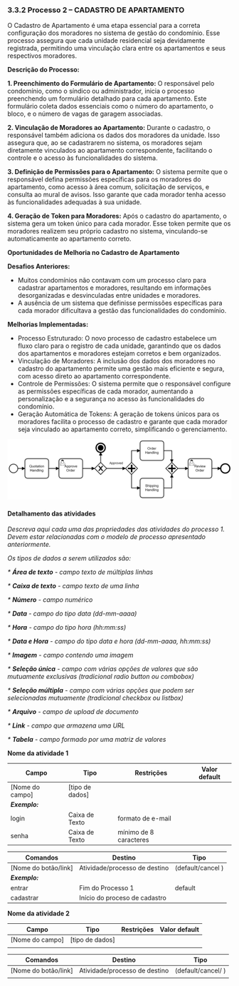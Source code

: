 ### 3.3.2 Processo 2 – CADASTRO DE APARTAMENTO

O Cadastro de Apartamento é uma etapa essencial para a correta configuração dos moradores no sistema de gestão do condomínio. Esse processo assegura que cada unidade residencial seja devidamente registrada, permitindo uma vinculação clara entre os apartamentos e seus respectivos moradores.

**Descrição do Processo:**

**1. Preenchimento do Formulário de Apartamento:** O responsável pelo condomínio, como o síndico ou administrador, inicia o processo preenchendo um formulário detalhado para cada apartamento. Este formulário coleta dados essenciais como o número do apartamento, o bloco, e o número de vagas de garagem associadas.

**2. Vinculação de Moradores ao Apartamento:** Durante o cadastro, o responsável também adiciona os dados dos moradores da unidade. Isso assegura que, ao se cadastrarem no sistema, os moradores sejam diretamente vinculados ao apartamento correspondente, facilitando o controle e o acesso às funcionalidades do sistema.

**3. Definição de Permissões para o Apartamento:** O sistema permite que o responsável defina permissões específicas para os moradores do apartamento, como acesso à área comum, solicitação de serviços, e consulta ao mural de avisos. Isso garante que cada morador tenha acesso às funcionalidades adequadas à sua unidade.

**4. Geração de Token para Moradores:** Após o cadastro do apartamento, o sistema gera um token único para cada morador. Esse token permite que os moradores realizem seu próprio cadastro no sistema, vinculando-se automaticamente ao apartamento correto.

**Oportunidades de Melhoria no Cadastro de Apartamento**

**Desafios Anteriores:**

* Muitos condomínios não contavam com um processo claro para cadastrar apartamentos e moradores, resultando em informações desorganizadas e desvinculadas entre unidades e moradores.
* A ausência de um sistema que definisse permissões específicas para cada morador dificultava a gestão das funcionalidades do condomínio.
  
**Melhorias Implementadas:**

* Processo Estruturado: O novo processo de cadastro estabelece um fluxo claro para o registro de cada unidade, garantindo que os dados dos apartamentos e moradores estejam corretos e bem organizados.
* Vinculação de Moradores: A inclusão dos dados dos moradores no cadastro do apartamento permite uma gestão mais eficiente e segura, com acesso direto ao apartamento correspondente.
* Controle de Permissões: O sistema permite que o responsável configure as permissões específicas de cada morador, aumentando a personalização e a segurança no acesso às funcionalidades do condomínio.
* Geração Automática de Tokens: A geração de tokens únicos para os moradores facilita o processo de cadastro e garante que cada morador seja vinculado ao apartamento correto, simplificando o gerenciamento.

![Exemplo de um Modelo BPMN do PROCESSO 1](images/process.png "Modelo BPMN do Processo 1.")

#### Detalhamento das atividades

_Descreva aqui cada uma das propriedades das atividades do processo 1. 
Devem estar relacionadas com o modelo de processo apresentado anteriormente._

_Os tipos de dados a serem utilizados são:_

_* **Área de texto** - campo texto de múltiplas linhas_

_* **Caixa de texto** - campo texto de uma linha_

_* **Número** - campo numérico_

_* **Data** - campo do tipo data (dd-mm-aaaa)_

_* **Hora** - campo do tipo hora (hh:mm:ss)_

_* **Data e Hora** - campo do tipo data e hora (dd-mm-aaaa, hh:mm:ss)_

_* **Imagem** - campo contendo uma imagem_

_* **Seleção única** - campo com várias opções de valores que são mutuamente exclusivas (tradicional radio button ou combobox)_

_* **Seleção múltipla** - campo com várias opções que podem ser selecionadas mutuamente (tradicional checkbox ou listbox)_

_* **Arquivo** - campo de upload de documento_

_* **Link** - campo que armazena uma URL_

_* **Tabela** - campo formado por uma matriz de valores_


**Nome da atividade 1**

| **Campo**       | **Tipo**         | **Restrições** | **Valor default** |
| ---             | ---              | ---            | ---               |
| [Nome do campo] | [tipo de dados]  |                |                   |
| ***Exemplo:***  |                  |                |                   |
| login           | Caixa de Texto   | formato de e-mail |                |
| senha           | Caixa de Texto   | mínimo de 8 caracteres |           |

| **Comandos**         |  **Destino**                   | **Tipo** |
| ---                  | ---                            | ---               |
| [Nome do botão/link] | Atividade/processo de destino  | (default/cancel  ) |
| ***Exemplo:***       |                                |                   |
| entrar               | Fim do Processo 1              | default           |
| cadastrar            | Início do proceso de cadastro  |                   |


**Nome da atividade 2**

| **Campo**       | **Tipo**         | **Restrições** | **Valor default** |
| ---             | ---              | ---            | ---               |
| [Nome do campo] | [tipo de dados]  |                |                   |
|                 |                  |                |                   |

| **Comandos**         |  **Destino**                   | **Tipo**          |
| ---                  | ---                            | ---               |
| [Nome do botão/link] | Atividade/processo de destino  | (default/cancel/  ) |
|                      |                                |                   |
